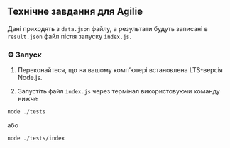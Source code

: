 ## Технічне завдання для Agilie

Дані приходять з `data.json` файлу, а результати будуть записані в `result.json` файл після запуску `index.js`.

### ⚙️ Запуск

1. Переконайтеся, що на вашому компʼютері встановлена LTS-версія Node.js.

2. Запустіть файл `index.js` через термінал використовуючи команду нижче

```bash
node ./tests
```

або

```bash
node ./tests/index
```

